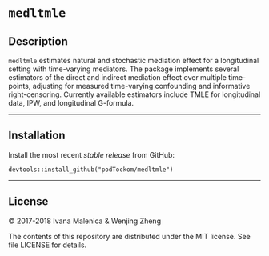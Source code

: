 `medltmle`
================

## Description

`medltmle` estimates natural and stochastic mediation effect for a longitudinal setting with time-varying mediators. The package implements several estimators of the direct and indirect mediation effect over multiple time-points, adjusting for measured time-varying confounding and informative right-censoring. Currently available estimators include TMLE for longitudinal data, IPW, and longitudinal G-formula.

---

## Installation

Install the most recent _stable release_ from GitHub:
  ```
  devtools::install_github("podTockom/medltmle")
  ```
  
---

## License
&copy; 2017-2018 Ivana Malenica & Wenjing Zheng

The contents of this repository are distributed under the MIT license. See file LICENSE for details.
